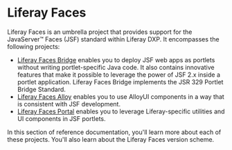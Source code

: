 # Liferay Faces

Liferay Faces is an umbrella project that provides support for the JavaServer&#8482; Faces (JSF) standard within Liferay DXP. It encompasses the following projects:

* [Liferay Faces Bridge](/docs/7-2/reference/-/knowledge_base/r/understanding-liferay-faces-bridge) enables you to deploy JSF web apps as portlets without writing portlet-specific Java code. It also contains innovative features that make it possible to leverage the power of JSF 2.x inside a portlet application. Liferay Faces Bridge implements the JSR 329 Portlet Bridge Standard. 
* [Liferay Faces Alloy](/docs/7-2/reference/-/knowledge_base/r/understanding-liferay-faces-alloy) enables you to use AlloyUI components in a way that is consistent with JSF development. 
* [Liferay Faces Portal](/docs/7-2/reference/-/knowledge_base/r/understanding-liferay-faces-portal) enables you to leverage Liferay-specific utilities and UI components in JSF portlets. 

In this section of reference documentation, you'll learn more about each of these projects. You'll also learn about the Liferay Faces version scheme.
